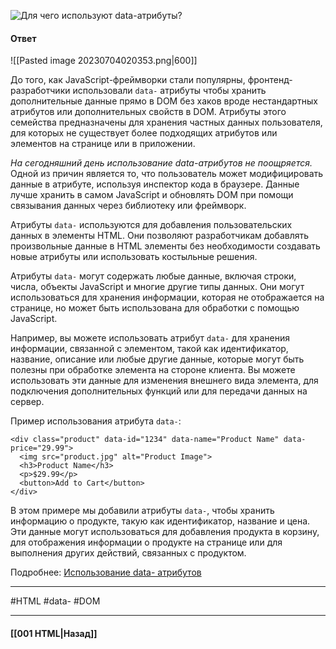 ![Для чего используют `data-`атрибуты?](https://youtu.be/rlWgI7AvV18?t=34)

#### Ответ

![[Pasted image 20230704020353.png|600]]

До того, как JavaScript-фреймворки стали популярны, фронтенд-разработчики использовали `data-` атрибуты чтобы хранить дополнительные данные прямо в DOM без хаков вроде нестандартных атрибутов или дополнительных свойств в DOM. Атрибуты этого семейства предназначены для хранения частных данных пользователя, для которых не существует более подходящих атрибутов или элементов на странице или в приложении.

*На сегодняшний день использование data-атрибутов не поощряется.* Одной из причин является то, что пользователь может модифицировать данные в атрибуте, используя инспектор кода в браузере. Данные лучше хранить в самом JavaScript и обновлять DOM при помощи связывания данных через библиотеку или фреймворк.

Атрибуты `data-` используются для добавления пользовательских данных в элементы HTML. Они позволяют разработчикам добавлять произвольные данные в HTML элементы без необходимости создавать новые атрибуты или использовать костыльные решения.

Атрибуты `data-` могут содержать любые данные, включая строки, числа, объекты JavaScript и многие другие типы данных. Они могут использоваться для хранения информации, которая не отображается на странице, но может быть использована для обработки с помощью JavaScript.

Например, вы можете использовать атрибут `data-` для хранения информации, связанной с элементом, такой как идентификатор, название, описание или любые другие данные, которые могут быть полезны при обработке элемента на стороне клиента. Вы можете использовать эти данные для изменения внешнего вида элемента, для подключения дополнительных функций или для передачи данных на сервер.

Пример использования атрибута `data-`:

```
<div class="product" data-id="1234" data-name="Product Name" data-price="29.99">
  <img src="product.jpg" alt="Product Image">
  <h3>Product Name</h3>
  <p>$29.99</p>
  <button>Add to Cart</button>
</div>
```

В этом примере мы добавили атрибуты `data-`, чтобы хранить информацию о продукте, такую как идентификатор, название и цена. Эти данные могут использоваться для добавления продукта в корзину, для отображения информации о продукте на странице или для выполнения других действий, связанных с продуктом.

Подробнее: [Использование data- атрибутов](https://developer.mozilla.org/ru/docs/Web/Guide/HTML/Using_data_attributes)

___
#HTML #data- #DOM

___

#### [[001 HTML|Назад]]